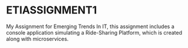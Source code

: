 # ETIASSIGNMENT1
My Assignment for Emerging Trends In IT, this assignment includes a console application simulating a Ride-Sharing Platform, which is created along with microservices.
